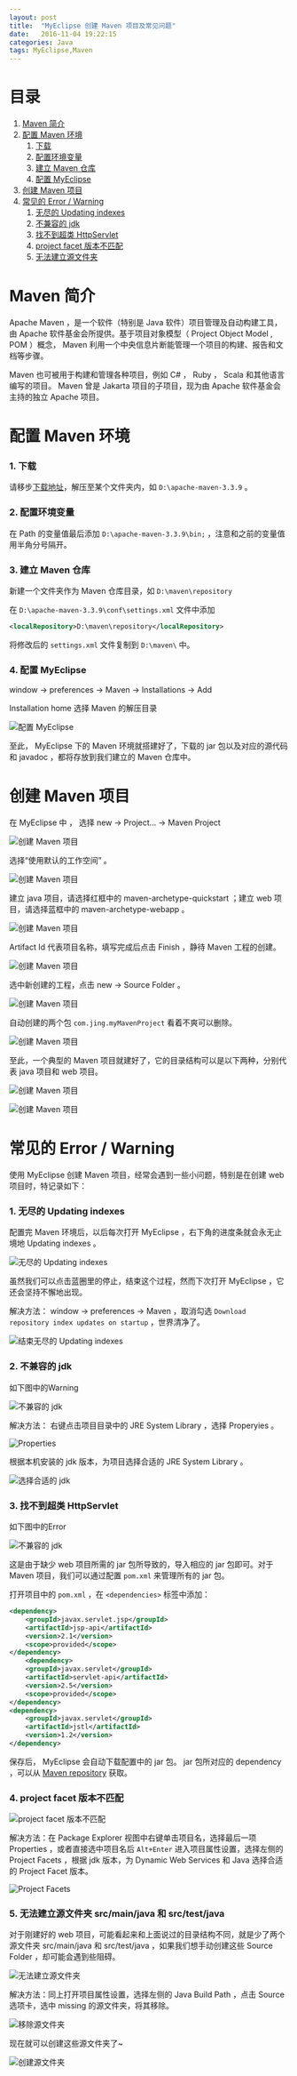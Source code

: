 ```yaml
---
layout: post
title:  "MyEclipse 创建 Maven 项目及常见问题"
date:   2016-11-04 19:22:15
categories: Java
tags: MyEclipse,Maven
---
```


# 目录
1. [Maven 简介](#1)
2. [配置 Maven 环境](#2)
    1. [下载](#2_1)
    2. [配置环境变量](#2_2)
    3. [建立 Maven 仓库](#2_3)
    4. [配置 MyEclipse](#2_4)
3. [创建 Maven 项目](#3)
4. [常见的 Error / Warning](#4)
    1. [无尽的 Updating indexes](#4_1)
    2. [不兼容的 jdk](#4_2)
    3. [找不到超类 HttpServlet](#4_3)
    4. [project facet 版本不匹配](#4_4)
    5. [无法建立源文件夹](#4_5)

<h1 id="1">Maven 简介</h1>

Apache Maven ，是一个软件（特别是 Java 软件）项目管理及自动构建工具，由 Apache 软件基金会所提供。基于项目对象模型（ Project Object Model , POM ）概念， Maven 利用一个中央信息片断能管理一个项目的构建、报告和文档等步骤。

Maven 也可被用于构建和管理各种项目，例如 C# ， Ruby ， Scala 和其他语言编写的项目。 Maven 曾是 Jakarta 项目的子项目，现为由 Apache 软件基金会主持的独立 Apache 项目。

<h1 id="2">配置 Maven 环境</h1>

<h3 id="2_1">1. 下载</h3>

请移步[下载地址](https://maven.apache.org/download.cgi)，解压至某个文件夹内，如 `D:\apache-maven-3.3.9` 。

<h3 id="2_2">2. 配置环境变量</h3>

在 Path 的变量值最后添加 `D:\apache-maven-3.3.9\bin;` ，注意和之前的变量值用半角分号隔开。

<h3 id="2_3">3. 建立 Maven 仓库</h3>

新建一个文件夹作为 Maven 仓库目录，如 `D:\maven\repository` 

在 `D:\apache-maven-3.3.9\conf\settings.xml` 文件中添加

```xml
<localRepository>D:\maven\repository</localRepository>
```

将修改后的 `settings.xml` 文件复制到 `D:\maven\` 中。

<h3 id="2_4">4. 配置 MyEclipse</h3>

window -> preferences -> Maven -> Installations -> Add

Installation home 选择 Maven 的解压目录

![配置 MyEclipse](https://s25.postimg.org/onalzz3hr/install_maven_1.png)

至此， MyEclipse 下的 Maven 环境就搭建好了，下载的 jar 包以及对应的源代码和 javadoc ，都将存放到我们建立的 Maven 仓库中。

<h1 id="3">创建 Maven 项目</h1>

在 MyEclipse 中 ， 选择 new -> Project... -> Maven Project

![创建 Maven 项目](https://s25.postimg.org/6902vzr73/new_maven_project_1.png)

选择“使用默认的工作空间” 。

![创建 Maven 项目](https://s25.postimg.org/6aa0pet0v/new_maven_project_2.png)

建立 java 项目，请选择红框中的 maven-archetype-quickstart ；建立 web 项目，请选择蓝框中的 maven-archetype-webapp 。

![创建 Maven 项目](https://s25.postimg.org/4xsbnivlb/new_maven_project_4.png)

Artifact Id 代表项目名称，填写完成后点击 Finish ，静待 Maven 工程的创建。

![创建 Maven 项目](https://s25.postimg.org/5opn71ncf/new_maven_project_5.png)

选中新创建的工程，点击 new -> Source Folder 。

![创建 Maven 项目](https://s25.postimg.org/om59kar1r/new_maven_project_6.png)

自动创建的两个包 `com.jing.myMavenProject` 看着不爽可以删除。

![创建 Maven 项目](https://s25.postimg.org/4st5rldnz/new_maven_project_7.png)

至此，一个典型的 Maven 项目就建好了，它的目录结构可以是以下两种，分别代表 java 项目和 web 项目。

![创建 Maven 项目](https://s25.postimg.org/hlh9rip9r/new_maven_project_8.png)

![创建 Maven 项目](https://s25.postimg.org/hmvsyoghb/new_maven_project_9.png)

<h1 id="4">常见的 Error / Warning</h1>

使用 MyEclipse 创建 Maven 项目，经常会遇到一些小问题，特别是在创建 web 项目时，特记录如下：

<h3 id="4_1">1. 无尽的 Updating indexes</h3>

配置完 Maven 环境后，以后每次打开 MyEclipse ，右下角的进度条就会永无止境地 Updating indexes 。

![无尽的 Updating indexes](https://s25.postimg.org/f5fgdo773/problem_1_1.png)

虽然我们可以点击蓝圈里的停止，结束这个过程，然而下次打开 MyEclipse ，它还会坚持不懈地出现。

解决方法： window -> preferences -> Maven ，取消勾选 `Download repository index updates on startup` ，世界清净了。

![结束无尽的 Updating indexes](https://s25.postimg.org/a81vsk57z/problem_1_2.png)

<h3 id="4_2">2. 不兼容的 jdk</h3>

如下图中的Warning

![不兼容的 jdk](https://s25.postimg.org/8ua8x95yn/error_1_1.png)

解决方法： 右键点击项目目录中的 JRE System Library ，选择 Properyies 。

![Properties](https://s25.postimg.org/4c7y55pwv/warning_1_2.png)

根据本机安装的 jdk 版本，为项目选择合适的 JRE System Library 。

![选择合适的 jdk](https://s25.postimg.org/jm7tcclf3/warning_1_3.png)

<h3 id="4_3">3. 找不到超类 HttpServlet</h3>

如下图中的Error

![不兼容的 jdk](https://s25.postimg.org/8ua8x95yn/error_1_1.png)

这是由于缺少 web 项目所需的 jar 包所导致的，导入相应的 jar 包即可。对于 Maven 项目，我们可以通过配置 `pom.xml` 来管理所有的 jar 包。

打开项目中的 `pom.xml` ，在 `<dependencies>` 标签中添加：

```xml
<dependency>
    <groupId>javax.servlet.jsp</groupId>
    <artifactId>jsp-api</artifactId>
    <version>2.1</version>
    <scope>provided</scope>
</dependency>
    <dependency>
    <groupId>javax.servlet</groupId>
    <artifactId>servlet-api</artifactId>
    <version>2.5</version>
    <scope>provided</scope>
</dependency>
<dependency>
    <groupId>javax.servlet</groupId>
    <artifactId>jstl</artifactId>
    <version>1.2</version>
</dependency>
```

保存后， MyEclipse 会自动下载配置中的 jar 包。 jar 包所对应的 dependency ，可以从 [Maven repository](https://mvnrepository.com/) 获取。

<h3 id="4_4">4. project facet 版本不匹配</h3>

![project facet 版本不匹配](https://s25.postimg.org/vlnwxegdr/error_2_1.png)

解决方法：在 Package Explorer 视图中右键单击项目名，选择最后一项 Properties ，或者直接选中项目名后 `Alt+Enter` 进入项目属性设置，选择左侧的 Project Facets ，根据 jdk 版本，为 Dynamic Web Services 和 Java 选择合适的 Project Facet 版本。

![Project Facets](https://s25.postimg.org/ez6cobnfz/error_2_2.png)

<h3 id="4_5">5. 无法建立源文件夹 src/main/java 和 src/test/java</h3>

对于刚建好的 web 项目，可能看起来和上面说过的目录结构不同，就是少了两个源文件夹 src/main/java 和 src/test/java ，如果我们想手动创建这些 Source Folder ，却可能会遇到些阻碍。

![无法建立源文件夹](https://s25.postimg.org/6uy8jl10v/problem_2_1.png)

解决方法：同上打开项目属性设置，选择左侧的 Java Build Path ，点击 Source 选项卡，选中 missing 的源文件夹，将其移除。

![移除源文件夹](https://s25.postimg.org/qgmpfs3fz/problem_2_2.png)

现在就可以创建这些源文件夹了~

![创建源文件夹](https://s25.postimg.org/jfypn01nz/problem_2_3.png)